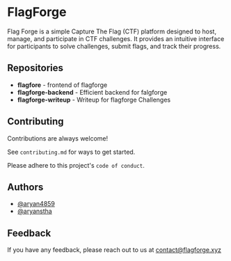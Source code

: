 # FlagForge
Flag Forge is a simple Capture The Flag (CTF) platform designed to host, manage, and participate in CTF challenges. It provides an intuitive interface for participants to solve challenges, submit flags, and track their progress.


## Repositories

- **flagfore** - frontend of flagforge
- **flagforge-backend** - Efficient backend for falgforge
- **flagforge-writeup** - Writeup for flagforge Challenges


## Contributing

Contributions are always welcome!

See `contributing.md` for ways to get started.

Please adhere to this project's `code of conduct`.


## Authors

- [@aryan4859](https://www.github.com/aryan4859)
- [@aryanstha](https://www.github.com/aryanstha)


## Feedback

If you have any feedback, please reach out to us at contact@flagforge.xyz

